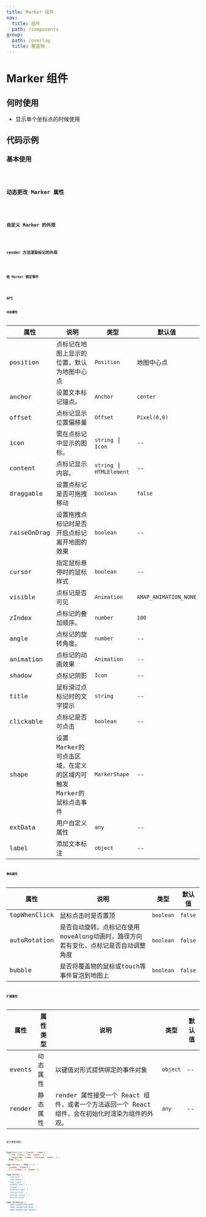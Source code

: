 ```yaml
---
title: Marker 组件
nav:
  title: 组件
  path: /components
group:
  path: /overlay
  title: 覆盖物
---
```


# Marker 组件

## 何时使用

- 显示单个坐标点的时候使用

## 代码示例

### 基本使用

<code src="./demo/demo-01.tsx" />

### 动态更改 Marker 属性

<code src="./demo/demo-02.tsx" />

### 自定义 Marker 的外观

<code src="./demo/demo-03.tsx" />

### render 方法渲染标记的外观

<code src="./demo/demo-04.tsx" />

### 给 Marker 绑定事件

<code src="./demo/demo-05.tsx" />

## API

### 动态属性

| 属性 |说明|类型|默认值|
|-----|----|----|----|
|position|点标记在地图上显示的位置，默认为地图中心点| `Position` | 地图中心点 |
|anchor| 设置文本标记锚点。 | `Anchor` | `center` |
|offset| 点标记显示位置偏移量 | `Offset` | `Pixel(0,0)` |
|icon| 需在点标记中显示的图标。 | `string` \| `Icon` | -- |
|content| 点标记显示内容。 | `string` \| `HTMLElement` | -- |
|draggable| 设置点标记是否可拖拽移动 | `boolean` | `false` |
|raiseOnDrag| 设置拖拽点标记时是否开启点标记离开地图的效果 | `boolean` | -- |
|cursor| 指定鼠标悬停时的鼠标样式 | `boolean` | -- |
|visible| 点标记是否可见 | `Animation` | `AMAP_ANIMATION_NONE` |
|zIndex| 点标记的叠加顺序。 | `number` | `100` |
|angle| 点标记的旋转角度。 | `number` | -- |
|animation| 点标记的动画效果 | `Animation` | -- |
|shadow| 点标记阴影 | `Icon` | -- |
|title| 鼠标滑过点标记时的文字提示 | `string` | -- |
|clickable| 点标记是否可点击 | `boolean` | -- |
|shape| 设置Marker的可点击区域，在定义的区域内可触发Marker的鼠标点击事件 | `MarkerShape` | -- |
|extData| 用户自定义属性 | `any` | -- |
|label| 添加文本标注 | `object` | -- |

### 静态属性

| 属性 |说明|类型|默认值|
|-----|----|----|----|
|topWhenClick| 鼠标点击时是否置顶 | `boolean` | `false` |
|autoRotation| 是否自动旋转。点标记在使用moveAlong动画时，路径方向若有变化，点标记是否自动调整角度 | `boolean` | `false` |
|bubble| 是否将覆盖物的鼠标或touch等事件冒泡到地图上 | `boolean` | `false` |

### 扩展属性

| 属性 | 属性类型 |说明|类型|默认值|
|-----|----|----|----|----|
|events| 动态属性 | 以键值对形式提供绑定的事件对象 | `object` | -- |
|render| 静态属性 | render 属性接受一个 React 组件，或者一个方法返回一个 React 组件，会在初始化时渲染为组件的外观。 | `any` | -- |

部分类型说明：

```ts
type Position = [number, number] | 
  { lng: number; lat: number; } | 
  { longitude: number; latitude: number; } |
  AMap.LngLat;

type Offset = AMap.Pixel |
  [number, number] |
  { x: number, y: number };

type Anchor = 
  'top-left' | 
  'top-center' | 
  'top-right' | 
  'middle-left' | 
  'center' | 
  'middle-right' | 
  'bottom-left' | 
  'bottom-center' | 
  'bottom-right';

type Animation = 
  'AMAP_ANIMATION_NONE' | 
  'AMAP_ANIMATION_DROP' | 
  'AMAP_ANIMATION_BOUNCE';
```
